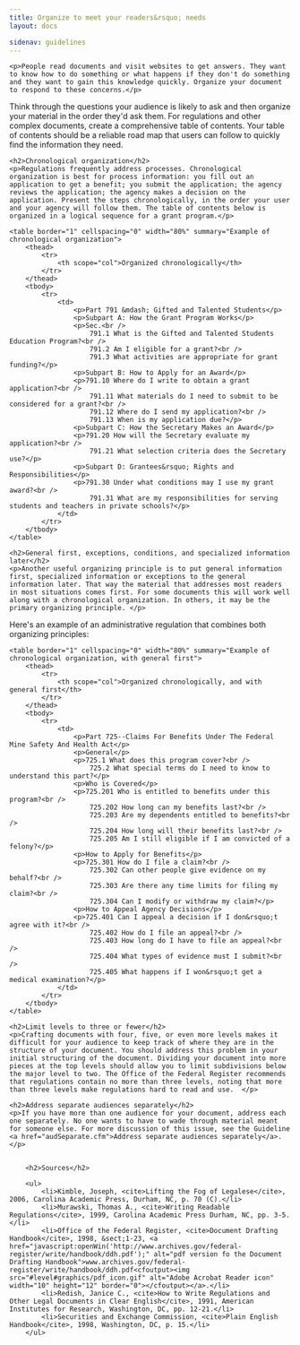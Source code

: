 ```yaml
---
title: Organize to meet your readers&rsquo; needs
layout: docs

sidenav: guidelines
---
```


	<p>People read documents and visit websites to get answers. They want to know how to do something or what happens if they don't do something and they want to gain this knowledge quickly. Organize your document to respond to these concerns.</p>
<p>Think through the questions your audience is likely to ask and then organize your material in the order they'd ask them. For regulations and other complex documents, create a comprehensive table of contents. Your table of contents should be a reliable road map that users can follow to quickly find the information they need.
</p>

	<h2>Chronological organization</h2>
	<p>Regulations frequently address processes. Chronological organization is best for process information: you fill out an application to get a benefit; you submit the application; the agency reviews the application; the agency makes a decision on the application. Present the steps chronologically, in the order your user and your agency will follow them. The table of contents below is organized in a logical sequence for a grant program.</p>

	<table border="1" cellspacing="0" width="80%" summary="Example of chronological organization">
		<thead>
			<tr>
				<th scope="col">Organized chronologically</th>
			</tr>
		</thead>
		<tbody>
			<tr>
				<td>
					<p>Part 791 &mdash; Gifted and Talented Students</p>
					<p>Subpart A: How the Grant Program Works</p>
					<p>Sec.<br />
						791.1 What is the Gifted and Talented Students Education Program?<br />
						791.2 Am I eligible for a grant?<br />
						791.3 What activities are appropriate for grant funding?</p>
					<p>Subpart B: How to Apply for an Award</p>
					<p>791.10 Where do I write to obtain a grant application?<br />
						791.11 What materials do I need to submit to be considered for a grant?<br />
						791.12 Where do I send my application?<br />
						791.13 When is my application due?</p>
					<p>Subpart C: How the Secretary Makes an Award</p>
					<p>791.20 How will the Secretary evaluate my application?<br />
						791.21 What selection criteria does the Secretary use?</p>
					<p>Subpart D: Grantees&rsquo; Rights and Responsibilities</p>
					<p>791.30 Under what conditions may I use my grant award?<br />
						791.31 What are my responsibilities for serving students and teachers in private schools?</p>
				</td>
			</tr>
		</tbody>
	</table>

	<h2>General first, exceptions, conditions, and specialized information later</h2>
	<p>Another useful organizing principle is to put general information first, specialized information or exceptions to the general information later. That way the material that addresses most readers in most situations comes first. For some documents this will work well along with a chronological organization. In others, it may be the primary organizing principle. </p>
<p>Here's an example of an administrative regulation that combines both organizing principles:</p>


	<table border="1" cellspacing="0" width="80%" summary="Example of chronological organization, with general first">
		<thead>
			<tr>
				<th scope="col">Organized chronologically, and with general first</th>
			</tr>
		</thead>
		<tbody>
			<tr>
				<td>
					<p>Part 725--Claims For Benefits Under The Federal Mine Safety And Health Act</p>
					<p>General</p>
					<p>725.1 What does this program cover?<br />
						725.2 What special terms do I need to know to understand this part?</p>
					<p>Who is Covered</p>
					<p>725.201 Who is entitled to benefits under this program?<br />
						725.202 How long can my benefits last?<br />
						725.203 Are my dependents entitled to benefits?<br />
						725.204 How long will their benefits last?<br />
						725.205 Am I still eligible if I am convicted of a felony?</p>
					<p>How to Apply for Benefits</p>
					<p>725.301 How do I file a claim?<br />
						725.302 Can other people give evidence on my behalf?<br />
						725.303 Are there any time limits for filing my claim?<br />
						725.304 Can I modify or withdraw my claim?</p>
					<p>How to Appeal Agency Decisions</p>
					<p>725.401 Can I appeal a decision if I don&rsquo;t agree with it?<br />
						725.402 How do I file an appeal?<br />
						725.403 How long do I have to file an appeal?<br />
						725.404 What types of evidence must I submit?<br />
						725.405 What happens if I won&rsquo;t get a medical examination?</p>
				</td>
			</tr>
		</tbody>
	</table>

	<h2>Limit levels to three or fewer</h2>
	<p>Crafting documents with four, five, or even more levels makes it difficult for your audience to keep track of where they are in the structure of your document. You should address this problem in your initial structuring of the document. Dividing your document into more pieces at the top levels should allow you to limit subdivisions below the major level to two. The Office of the Federal Register recommends that regulations contain no more than three levels, noting that more than three levels make regulations hard to read and use.  </p>

	<h2>Address separate audiences separately</h2>
	<p>If you have more than one audience for your document, address each one separately. No one wants to have to wade through material meant for someone else. For more discussion of this issue, see the Guideline <a href="audSeparate.cfm">Address separate audiences separately</a>.</p>


		<h2>Sources</h2>

		<ul>
			<li>Kimble, Joseph, <cite>Lifting the Fog of Legalese</cite>, 2006, Carolina Academic Press, Durham, NC, p. 70 (C).</li>
			<li>Murawski, Thomas A., <cite>Writing Readable Regulations</cite>, 1999, Carolina Academic Press Durham, NC, pp. 3-5.</li>
			<li>Office of the Federal Register, <cite>Document Drafting Handbook</cite>, 1998, &sect;1-23, <a href="javascript:openWin('http://www.archives.gov/federal-register/write/handbook/ddh.pdf');" alt="pdf version fo the Document Drafting Handbook">www.archives.gov/federal-register/write/handbook/ddh.pdf<cfoutput><img src="#level#graphics/pdf_icon.gif" alt="Adobe Acrobat Reader icon" width="10" height="12" border="0"></cfoutput></a>.</li>
			<li>Redish, Janice C., <cite>How to Write Regulations and Other Legal Documents in Clear English</cite>, 1991, American Institutes for Research, Washington, DC, pp. 12-21.</li>
			<li>Securities and Exchange Commission, <cite>Plain English Handbook</cite>, 1998, Washington, DC, p. 15.</li>
		</ul>
